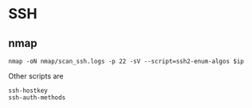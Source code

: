 # SSH

## nmap

```shell
nmap -oN nmap/scan_ssh.logs -p 22 -sV --script=ssh2-enum-algos $ip
```

Other scripts are

```shell
ssh-hostkey
ssh-auth-methods
```
